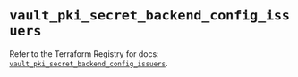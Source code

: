 # `vault_pki_secret_backend_config_issuers`

Refer to the Terraform Registry for docs: [`vault_pki_secret_backend_config_issuers`](https://registry.terraform.io/providers/hashicorp/vault/4.4.0/docs/resources/pki_secret_backend_config_issuers).
